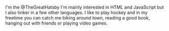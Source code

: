 I'm the @TheGreatHatsby
I'm mainly interested in HTML and JavaScript but I also tinker in a few other languages. 
I like to play hockey and in my freetime you can catch me biking around town, reading a good book, hanging out with friends or playing video games. 
